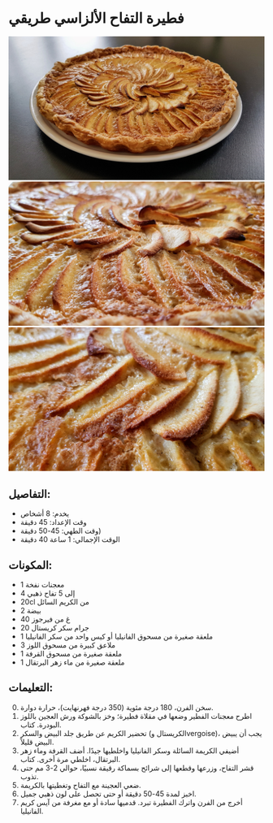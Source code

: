 # فطيرة التفاح الألزاسي طريقي

![فطيرة التفاح الألزاسية طريقي](https://github.com/anamorph/recettes/blob/master/photos/fr-dessert-tarte_aux_pommes_alsacienne_a_ma_facon-01.jpg?raw=true)
![فطيرة التفاح الألزاسية طريقي](https://github.com/anamorph/recettes/blob/master/photos/fr-dessert-tarte_aux_pommes_alsacienne_a_ma_facon-02.jpg?raw=true)
![فطيرة التفاح الألزاسية طريقي](https://github.com/anamorph/recettes/blob/master/photos/fr-dessert-tarte_aux_pommes_alsacienne_a_ma_facon-03.jpg?raw=true)

## التفاصيل:
* يخدم: 8 أشخاص
* وقت الإعداد: 45 دقيقة
* وقت الطهي: 45-50 دقيقة)
* الوقت الإجمالي: 1 ساعة 40 دقيقة

## المكونات:
* 1 معجنات نفخة
* 4 إلى 5 تفاح ذهبي
* 20cl من الكريم السائل
* 2 بيضة
* 40 غ من فيرجوز
* 20 جرام سكر كريستال
* 1 ملعقة صغيرة من مسحوق الفانيليا أو كيس واحد من سكر الفانيليا
* 3 ملاعق كبيرة من مسحوق اللوز
* 1 ملعقة صغيرة من مسحوق القرفة
* 1 ملعقة صغيرة من ماء زهر البرتقال

## التعليمات:
0. سخن الفرن، 180 درجة مئوية (350 درجة فهرنهايت)، حرارة دوارة.
1. اطرح معجنات الفطير وضعها في مقلاة فطيرة؛ وخز بالشوكة ورش العجين باللوز البودرة. كتاب.
2. تحضير الكريم عن طريق جلد البيض والسكر (الكريستال وvergoise)، يجب أن يبيض البيض قليلاً.
3. أضيفي الكريمة السائلة وسكر الفانيليا واخلطيها جيدًا. أضف القرفة وماء زهر البرتقال، اخلطي مرة أخرى. كتاب.
4. قشر التفاح، وزرعها وقطعها إلى شرائح بسماكة رقيقة نسبيًا، حوالي 2-3 مم حتى تذوب.
5. ضعي العجينة مع التفاح وتغطيتها بالكريمة.
6. اخبز لمدة 45-50 دقيقة أو حتى تحصل على لون ذهبي جميل.
7. أخرج من الفرن واترك الفطيرة تبرد. قدميها سادة أو مع مغرفة من آيس كريم الفانيليا.
